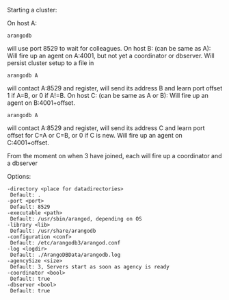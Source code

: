 Starting a cluster:

On host A:

    arangodb

will use port 8529 to wait for colleagues. On host B: (can be same as A):
Will fire up an agent on A:4001, but not yet a coordinator or dbserver.
Will persist cluster setup to a file in 

    arangodb A

will contact A:8529 and register, will send its address B and learn
port offset 1 if A=B, or 0 if A!=B. On host C: (can be same as A or B):
Will fire up an agent on B:4001+offset.

    arangodb A

will contact A:8529 and register, will send its address C and learn
port offset for C=A or C=B, or 0 if C is new. Will fire up an agent on
C:4001+offset.

From the moment on when 3 have joined, each will fire up a coordinator and
a dbserver

Options: 

    -directory <place for datadirectories>
     Default: .
    -port <port>
     Default: 8529
    -executable <path>
     Default: /usr/sbin/arangod, depending on OS
    -library <lib>
     Default: /usr/share/arangodb
    -configuration <conf>
     Default: /etc/arangodb3/arangod.conf
    -log <logdir>
     Default: ./ArangoDBData/arangodb.log
    -agencySize <size>
     Default: 3, Servers start as soon as agency is ready
    -coordinator <bool>
     Default: true
    -dbserver <bool>
     Default: true

 
